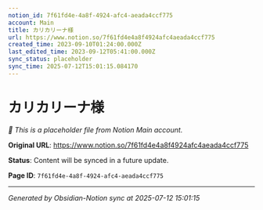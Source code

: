 ```yaml
---
notion_id: 7f61fd4e-4a8f-4924-afc4-aeada4ccf775
account: Main
title: カリカリーナ様
url: https://www.notion.so/7f61fd4e4a8f4924afc4aeada4ccf775
created_time: 2023-09-10T01:24:00.000Z
last_edited_time: 2023-09-12T05:41:00.000Z
sync_status: placeholder
sync_time: 2025-07-12T15:01:15.084170
---
```


# カリカリーナ様

*🔄 This is a placeholder file from Notion Main account.*

**Original URL**: https://www.notion.so/7f61fd4e4a8f4924afc4aeada4ccf775

**Status**: Content will be synced in a future update.

**Page ID**: `7f61fd4e-4a8f-4924-afc4-aeada4ccf775`

---

*Generated by Obsidian-Notion sync at 2025-07-12 15:01:15*
